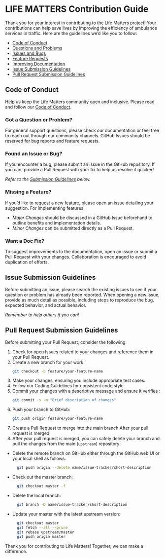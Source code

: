 # LIFE MATTERS Contribution Guide
Thank you for your interest in contributing to the Life Matters project! Your contributions can help save lives by improving the efficiency of ambulance services in traffic. Here are the guidelines we’d like you to follow:

* [Code of Conduct](#coc)
* [Questions and Problems](#question)
* [Issues and Bugs](#issue)
* [Feature Requests](#feature)
* [Improving Documentation](#docs)
* [Issue Submission Guidelines](#submit)
* [Pull Request Submission Guidelines](#submit-pr)

## <a name="coc"></a> Code of Conduct

Help us keep the Life Matters community open and inclusive. Please read and follow our [Code of Conduct](#coc).

### <a name="question"></a> Got a Question or Problem?

For general support questions, please check our documentation or feel free to reach out through our community channels. GitHub Issues should be reserved for bug reports and feature requests.

### <a name="issue"></a> Found an Issue or Bug?

If you encounter a bug, please submit an issue in the GitHub repository. If you can, provide a Pull Request with your fix to help us resolve it quicker!

*Refer to the [Submission Guidelines](#submit) below.*

### <a name="feature"></a> Missing a Feature?

If you’d like to request a new feature, please open an issue detailing your suggestion. For implementing features:

* *Major Changes* should be discussed in a GitHub Issue beforehand to outline benefits and implementation details.
* *Minor Changes* can be submitted directly as a Pull Request.

### <a name="docs"></a> Want a Doc Fix?

To suggest improvements to the documentation, open an issue or submit a Pull Request with your changes. Collaboration is encouraged to avoid duplication of efforts.

## <a name="submit"></a> Issue Submission Guidelines

Before submitting an issue, please search the existing issues to see if your question or problem has already been reported. When opening a new issue, provide as much detail as possible, including steps to reproduce the bug, expected behavior, and actual behavior.

*Remember to help others if you can!*

## <a name="submit-pr"></a> Pull Request Submission Guidelines

Before submitting your Pull Request, consider the following:

1. Check for open Issues related to your changes and reference them in your Pull Request.
2. Create a new branch for your work:
   ```bash
   git checkout -b feature/your-feature-name
3. Make your changes, ensuring you include appropriate test cases.
4. Follow our Coding Guidelines for consistent code style.
5. Commit your changes with a descriptive message and ensure it verifies :
   ```bash
   git commit -s -m "Brief description of changes"
6. Push your branch to GitHub:
   ```bash
   git push origin feature/your-feature-name
7. Create a Pull Request to merge into the main branch.After your pull request is merged
8. After your pull request is merged, you can safely delete your branch and pull the changes from the main (`upstream`) repository:
* Delete the remote branch on GitHub either through the GitHub web UI or your local shell as follows:

  ```bash
    git push origin --delete name/issue-tracker/short-description
  
* Check out the master branch:

  ```bash
    git checkout master -f

* Delete the local branch:

  ```bash
    git branch -D name/issue-tracker/short-description

* Update your master with the latest upstream version:

  ```bash
    git checkout master
    git fetch --all --prune
    git rebase upstream/master
    git push origin master

Thank you for contributing to Life Matters! Together, we can make a difference.

[contribute.coc]: CONTRIBUTING.md#coc
[contribute.requests]: CONTRIBUTING.md#requests
[contribute.question]: CONTRIBUTING.md#question
[contribute.issue]: CONTRIBUTING.md#issue
[contribute.feature]: CONTRIBUTING.md#feature
[contribute.docs]: CONTRIBUTING.md#docs
[contribute.updating]: CONTRIBUTING.md#updating
[contribute.submit]: CONTRIBUTING.md#submit
[contribute.submitpr]: CONTRIBUTING.md#submit-pr
[dcohow]: https://github.com/probot/dco#how-it-works
